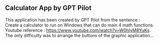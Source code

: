 ## Calculator App by GPT Pilot
This application has been created by GPT Pilot from the sentence :  
Create a calculator to run on Windows that can do main 4 math functions.  
Youtube reference : https://www.youtube.com/watch?v=W0hIyM8YuKs.  
The only difficulty was to arrange the buttons of the graphic application...
